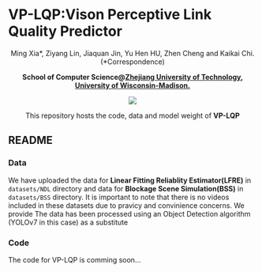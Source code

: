 # VP-LQP:Vison Perceptive Link Quality Predictor
<div align='center'>
 Ming Xia*, Ziyang Lin, Jiaquan Jin, Yu Hen HU, Zhen Cheng and Kaikai Chi. (*Correspondence)

 <strong>School of Computer Science@<a href='https://www.zjut.edu.cn/'>Zhejiang University of Technology</a>, <a href='https://www.wisc.edu/'>University of Wisconsin-Madison.</a> </strong>

 <a href='#-todo'><img src='https://img.shields.io/badge/Paper-PDF-orange'></a> 


This repository hosts the code, data and model weight of **VP-LQP** 
</div>

## README

### Data
We have uploaded the data for **Linear Fitting Reliablity Estimator(LFRE)** in `datasets/NDL` directory and data for **Blockage Scene Simulation(BSS)** in `datasets/BSS` directory. It is important to note that there is no videos included in these datasets due to pravicy and convinience concerns. We provide The data has been processed using an Object Detection algorithm (YOLOv7 in this case) as a substitute

### Code
The code for VP-LQP is comming soon...

<!-- ## Datasets Introduction

### Overview
Aiming at realizing ubiquitous vision-augmented communications in various network deployments, our dataset adopts
different deployment configurations for model training and testing.

Specifically, the dataset is organized into four quadrants as fig shown below.
<div style="text-align: center;">
  <img src="./assets/image.png" alt="Description">
</div>

### Data Description
### 1. NDL train
NDL train data refers to the data to train Linear Fitting Reliablity Estimator(LFRE), which c
### 2. NDL test

### 3. BSS train

### 4. BSS test

### Data Volumn
| Data | Volumn | 
|-------|------------------|
| NDL train | 456000 | 
| NDL test | 414000 | 
| BSS train | 132000 | 
| BSS test | 117000 | 


## 👉 TODO
- [ ] Upload the code of NDL and BSS.
- [ ]  -->